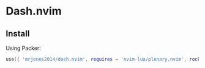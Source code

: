 # Dash.nvim

## Install

Using Packer:

```lua
use({ 'mrjones2014/dash.nvim', requires = 'nvim-lua/plenary.nvim', rocks = { 'xml2lua' } })
```
